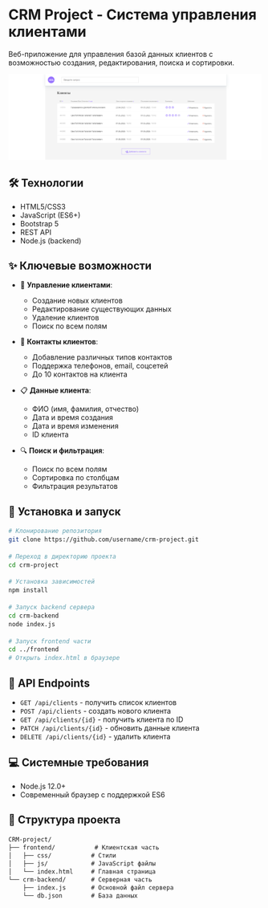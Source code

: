 # CRM Project - Система управления клиентами

Веб-приложение для управления базой данных клиентов с возможностью создания, редактирования, поиска и сортировки.

![preview](frontend_index.html.png)

## 🛠 Технологии

- HTML5/CSS3
- JavaScript (ES6+)
- Bootstrap 5
- REST API
- Node.js (backend)

## ✨ Ключевые возможности

- 👥 **Управление клиентами**:

  - Создание новых клиентов
  - Редактирование существующих данных
  - Удаление клиентов
  - Поиск по всем полям

- 📱 **Контакты клиентов**:

  - Добавление различных типов контактов
  - Поддержка телефонов, email, соцсетей
  - До 10 контактов на клиента

- 📋 **Данные клиента**:

  - ФИО (имя, фамилия, отчество)
  - Дата и время создания
  - Дата и время изменения
  - ID клиента

- 🔍 **Поиск и фильтрация**:
  - Поиск по всем полям
  - Сортировка по столбцам
  - Фильтрация результатов

## 🚀 Установка и запуск

```bash
# Клонирование репозитория
git clone https://github.com/username/crm-project.git

# Переход в директорию проекта
cd crm-project

# Установка зависимостей
npm install

# Запуск backend сервера
cd crm-backend
node index.js

# Запуск frontend части
cd ../frontend
# Открыть index.html в браузере
```

## 🔧 API Endpoints

- `GET /api/clients` - получить список клиентов
- `POST /api/clients` - создать нового клиента
- `GET /api/clients/{id}` - получить клиента по ID
- `PATCH /api/clients/{id}` - обновить данные клиента
- `DELETE /api/clients/{id}` - удалить клиента

## 💻 Системные требования

- Node.js 12.0+
- Современный браузер с поддержкой ES6

## 📝 Структура проекта

```
CRM-project/
├── frontend/           # Клиентская часть
│   ├── css/           # Стили
│   ├── js/            # JavaScript файлы
│   └── index.html     # Главная страница
└── crm-backend/       # Серверная часть
    ├── index.js       # Основной файл сервера
    └── db.json        # База данных
```
